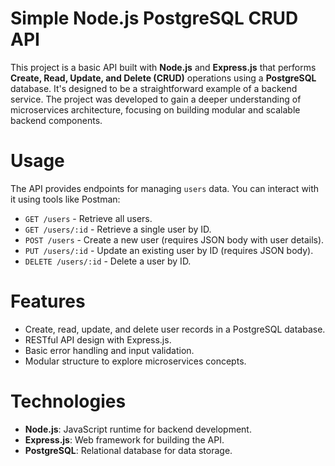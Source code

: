 # Simple Node.js PostgreSQL CRUD API

This project is a basic API built with **Node.js** and **Express.js** that performs **Create, Read, Update, and Delete (CRUD)** operations using a **PostgreSQL** database. It's designed to be a straightforward example of a backend service. The project was developed to gain a deeper understanding of microservices architecture, focusing on building modular and scalable backend components.

# Usage

The API provides endpoints for managing `users` data. You can interact with it using tools like Postman:

* `GET /users` - Retrieve all users.
* `GET /users/:id` - Retrieve a single user by ID.
* `POST /users` - Create a new user (requires JSON body with user details).
* `PUT /users/:id` - Update an existing user by ID (requires JSON body).
* `DELETE /users/:id` - Delete a user by ID.

# Features

- Create, read, update, and delete user records in a PostgreSQL database.
- RESTful API design with Express.js.
- Basic error handling and input validation.
- Modular structure to explore microservices concepts.

# Technologies

- **Node.js**: JavaScript runtime for backend development.
- **Express.js**: Web framework for building the API.
- **PostgreSQL**: Relational database for data storage.